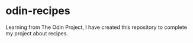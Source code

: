 # odin-recipes
Learning from The Odin Project, I have created this repository to complete my project about recipes.